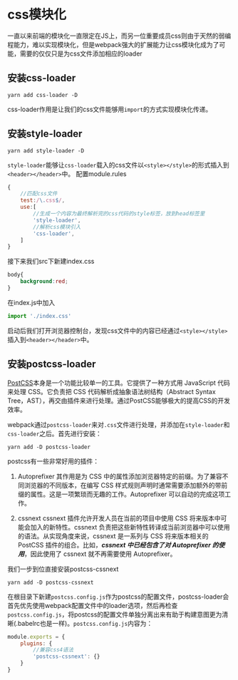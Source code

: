 # css模块化

一直以来前端的模块化一直限定在JS上，而另一位重要成员css则由于天然的弱编程能力，难以实现模块化，但是webpack强大的扩展能力让css模块化成为了可能，需要的仅仅只是为css文件添加相应的loader

## 安装css-loader

```
yarn add css-loader -D
```

css-loader作用是让我们的css文件能够用`import`的方式实现模块化传递。

## 安装style-loader

```
yarn add style-loader -D
```

`style-loader`能够让`css-loader`载入的css文件以`<style></style>`的形式插入到`<header></header>`中。
配置module.rules

```js
{
    //匹配css文件
    test:/\.css$/,
    use:[
        //生成一个内容为最终解析完的css代码的style标签，放到head标签里
        'style-loader',
        //解析css模块引入
        'css-loader',
    ]
}
```

接下来我们src下新建index.css

```css
body{
    background:red;
}
```

在index.js中加入

```js
import './index.css'
```

启动后我们打开浏览器控制台，发现css文件中的内容已经通过`<style></style>`插入到`<header></header>`中。

## 安装postcss-loader

[PostCSS](https://www.ibm.com/developerworks/cn/web/1604-postcss-css/index.html)本身是一个功能比较单一的工具。它提供了一种方式用 JavaScript 代码来处理 CSS。它负责把 CSS 代码解析成抽象语法树结构（Abstract Syntax Tree，AST），再交由插件来进行处理。通过PostCSS能够极大的提高CSS的开发效率。

webpack通过`postcss-loader`来对`.css`文件进行处理，并添加在`style-loader`和`css-loader`之后。首先进行安装：

```
yarn add -D postcss-loader
```

postcss有一些非常好用的插件：

1. Autoprefixer
其作用是为 CSS 中的属性添加浏览器特定的前缀。为了兼容不同浏览器的不同版本，在编写 CSS 样式规则声明时通常需要添加额外的带前缀的属性。这是一项繁琐而无趣的工作。Autoprefixer 可以自动的完成这项工作。

2. cssnext
cssnext 插件允许开发人员在当前的项目中使用 CSS 将来版本中可能会加入的新特性。cssnext 负责把这些新特性转译成当前浏览器中可以使用的语法。从实现角度来说，cssnext 是一系列与 CSS 将来版本相关的 PostCSS 插件的组合。比如，***cssnext 中已经包含了对 Autoprefixer 的使用***，因此使用了 cssnext 就不再需要使用 Autoprefixer。

我们一步到位直接安装postcss-cssnext

```
yarn add -D postcss-cssnext
```

在根目录下新建`postcss.config.js`作为postcss的配置文件，postcss-loader会首先优先使用webpack配置文件中的loader选项，然后再检查`postcss.config.js`，将postcss的配置文件单独分离出来有助于构建意图更为清晰(.babelrc也是一样)。`postcss.config.js`内容为：

```js
module.exports = {
    plugins: {
        //兼容css4语法
        'postcss-cssnext': {}
    }
}
```